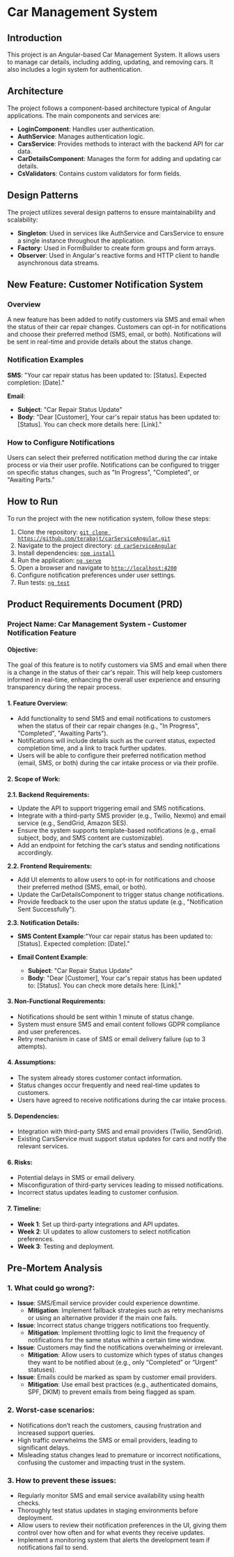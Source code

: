 # Car Management System

## Introduction

This project is an Angular-based Car Management System. It allows users to manage car details, including adding, updating, and removing cars. It also includes a login system for authentication.

## Architecture

The project follows a component-based architecture typical of Angular applications. The main components and services are:

- **LoginComponent**: Handles user authentication.
- **AuthService**: Manages authentication logic.
- **CarsService**: Provides methods to interact with the backend API for car data.
- **CarDetailsComponent**: Manages the form for adding and updating car details.
- **CsValidators**: Contains custom validators for form fields.

## Design Patterns

The project utilizes several design patterns to ensure maintainability and scalability:

- **Singleton**: Used in services like AuthService and CarsService to ensure a single instance throughout the application.
- **Factory**: Used in FormBuilder to create form groups and form arrays.
- **Observer**: Used in Angular's reactive forms and HTTP client to handle asynchronous data streams.

## New Feature: Customer Notification System

### Overview

A new feature has been added to notify customers via SMS and email when the status of their car repair changes. Customers can opt-in for notifications and choose their preferred method (SMS, email, or both). Notifications will be sent in real-time and provide details about the status change.

### Notification Examples

**SMS**: "Your car repair status has been updated to: [Status]. Expected completion: [Date]."

**Email**:

- **Subject**: "Car Repair Status Update"
- **Body**: "Dear [Customer], Your car's repair status has been updated to: [Status]. You can check more details here: [Link]."

### How to Configure Notifications

Users can select their preferred notification method during the car intake process or via their user profile. Notifications can be configured to trigger on specific status changes, such as "In Progress", "Completed", or "Awaiting Parts."

## How to Run

To run the project with the new notification system, follow these steps:

1. Clone the repository: [`git clone https://github.com/terabajt/carServiceAngular.git`](command:_github.copilot.openSymbolFromReferences?%5B%22git%20clone%20https%3A%2F%2Fgithub.com%2Fterabajt%2FcarServiceAngular.git%22%2C%5B%7B%22uri%22%3A%7B%22%24mid%22%3A1%2C%22fsPath%22%3A%22%2FUsers%2Fmichal%2FDocuments%2Fdev%2FcarServiceAngular%2FREADME.md%22%2C%22external%22%3A%22file%3A%2F%2F%2FUsers%2Fmichal%2FDocuments%2Fdev%2FcarServiceAngular%2FREADME.md%22%2C%22path%22%3A%22%2FUsers%2Fmichal%2FDocuments%2Fdev%2FcarServiceAngular%2FREADME.md%22%2C%22scheme%22%3A%22file%22%7D%2C%22pos%22%3A%7B%22line%22%3A36%2C%22character%22%3A32%7D%7D%5D%5D "Go to definition")
2. Navigate to the project directory: [`cd carServiceAngular`](command:_github.copilot.openSymbolFromReferences?%5B%22cd%20carServiceAngular%22%2C%5B%7B%22uri%22%3A%7B%22%24mid%22%3A1%2C%22fsPath%22%3A%22%2FUsers%2Fmichal%2FDocuments%2Fdev%2FcarServiceAngular%2FREADME.md%22%2C%22external%22%3A%22file%3A%2F%2F%2FUsers%2Fmichal%2FDocuments%2Fdev%2FcarServiceAngular%2FREADME.md%22%2C%22path%22%3A%22%2FUsers%2Fmichal%2FDocuments%2Fdev%2FcarServiceAngular%2FREADME.md%22%2C%22scheme%22%3A%22file%22%7D%2C%22pos%22%3A%7B%22line%22%3A36%2C%22character%22%3A60%7D%7D%5D%5D "Go to definition")
3. Install dependencies: [`npm install`](command:_github.copilot.openSymbolFromReferences?%5B%22npm%20install%22%2C%5B%7B%22uri%22%3A%7B%22%24mid%22%3A1%2C%22fsPath%22%3A%22%2FUsers%2Fmichal%2FDocuments%2Fdev%2FcarServiceAngular%2FREADME.md%22%2C%22external%22%3A%22file%3A%2F%2F%2FUsers%2Fmichal%2FDocuments%2Fdev%2FcarServiceAngular%2FREADME.md%22%2C%22path%22%3A%22%2FUsers%2Fmichal%2FDocuments%2Fdev%2FcarServiceAngular%2FREADME.md%22%2C%22scheme%22%3A%22file%22%7D%2C%22pos%22%3A%7B%22line%22%3A38%2C%22character%22%3A26%7D%7D%5D%5D "Go to definition")
4. Run the application: [`ng serve`](command:_github.copilot.openSymbolFromReferences?%5B%22ng%20serve%22%2C%5B%7B%22uri%22%3A%7B%22%24mid%22%3A1%2C%22fsPath%22%3A%22%2FUsers%2Fmichal%2FDocuments%2Fdev%2FcarServiceAngular%2FREADME.md%22%2C%22external%22%3A%22file%3A%2F%2F%2FUsers%2Fmichal%2FDocuments%2Fdev%2FcarServiceAngular%2FREADME.md%22%2C%22path%22%3A%22%2FUsers%2Fmichal%2FDocuments%2Fdev%2FcarServiceAngular%2FREADME.md%22%2C%22scheme%22%3A%22file%22%7D%2C%22pos%22%3A%7B%22line%22%3A39%2C%22character%22%3A24%7D%7D%5D%5D "Go to definition")
5. Open a browser and navigate to [`http://localhost:4200`](command:_github.copilot.openSymbolFromReferences?%5B%22http%3A%2F%2Flocalhost%3A4200%22%2C%5B%7B%22uri%22%3A%7B%22%24mid%22%3A1%2C%22fsPath%22%3A%22%2FUsers%2Fmichal%2FDocuments%2Fdev%2FcarServiceAngular%2FREADME.md%22%2C%22external%22%3A%22file%3A%2F%2F%2FUsers%2Fmichal%2FDocuments%2Fdev%2FcarServiceAngular%2FREADME.md%22%2C%22path%22%3A%22%2FUsers%2Fmichal%2FDocuments%2Fdev%2FcarServiceAngular%2FREADME.md%22%2C%22scheme%22%3A%22file%22%7D%2C%22pos%22%3A%7B%22line%22%3A40%2C%22character%22%3A31%7D%7D%5D%5D "Go to definition")
6. Configure notification preferences under user settings.
7. Run tests: [`ng test`](command:_github.copilot.openSymbolFromReferences?%5B%22ng%20test%22%2C%5B%7B%22uri%22%3A%7B%22%24mid%22%3A1%2C%22fsPath%22%3A%22%2FUsers%2Fmichal%2FDocuments%2Fdev%2FcarServiceAngular%2FREADME.md%22%2C%22external%22%3A%22file%3A%2F%2F%2FUsers%2Fmichal%2FDocuments%2Fdev%2FcarServiceAngular%2FREADME.md%22%2C%22path%22%3A%22%2FUsers%2Fmichal%2FDocuments%2Fdev%2FcarServiceAngular%2FREADME.md%22%2C%22scheme%22%3A%22file%22%7D%2C%22pos%22%3A%7B%22line%22%3A42%2C%22character%22%3A14%7D%7D%5D%5D "Go to definition")

## Product Requirements Document (PRD)

### Project Name: Car Management System - Customer Notification Feature

#### Objective:

The goal of this feature is to notify customers via SMS and email when there is a change in the status of their car's repair. This will help keep customers informed in real-time, enhancing the overall user experience and ensuring transparency during the repair process.

#### 1. Feature Overview:

- Add functionality to send SMS and email notifications to customers when the status of their car repair changes (e.g., "In Progress", "Completed", "Awaiting Parts").
- Notifications will include details such as the current status, expected completion time, and a link to track further updates.
- Users will be able to configure their preferred notification method (email, SMS, or both) during the car intake process or via their profile.

#### 2. Scope of Work:

**2.1. Backend Requirements:**

- Update the API to support triggering email and SMS notifications.
- Integrate with a third-party SMS provider (e.g., Twilio, Nexmo) and email service (e.g., SendGrid, Amazon SES).
- Ensure the system supports template-based notifications (e.g., email subject, body, and SMS content are customizable).
- Add an endpoint for fetching the car’s status and sending notifications accordingly.

**2.2. Frontend Requirements:**

- Add UI elements to allow users to opt-in for notifications and choose their preferred method (SMS, email, or both).
- Update the CarDetailsComponent to trigger status change notifications.
- Provide feedback to the user upon the status update (e.g., "Notification Sent Successfully").

**2.3. Notification Details:**

- **SMS Content Example**:"Your car repair status has been updated to: [Status]. Expected completion: [Date]."

- **Email Content Example**:
  - **Subject**: "Car Repair Status Update"
  - **Body**: "Dear [Customer], Your car's repair status has been updated to: [Status]. You can check more details here: [Link]."

#### 3. Non-Functional Requirements:

- Notifications should be sent within 1 minute of status change.
- System must ensure SMS and email content follows GDPR compliance and user preferences.
- Retry mechanism in case of SMS or email delivery failure (up to 3 attempts).

#### 4. Assumptions:

- The system already stores customer contact information.
- Status changes occur frequently and need real-time updates to customers.
- Users have agreed to receive notifications during the car intake process.

#### 5. Dependencies:

- Integration with third-party SMS and email providers (Twilio, SendGrid).
- Existing CarsService must support status updates for cars and notify the relevant services.

#### 6. Risks:

- Potential delays in SMS or email delivery.
- Misconfiguration of third-party services leading to missed notifications.
- Incorrect status updates leading to customer confusion.

#### 7. Timeline:

- **Week 1**: Set up third-party integrations and API updates.
- **Week 2**: UI updates to allow customers to select notification preferences.
- **Week 3**: Testing and deployment.

## Pre-Mortem Analysis

### 1. What could go wrong?:

- **Issue**: SMS/Email service provider could experience downtime.
  - **Mitigation**: Implement fallback strategies such as retry mechanisms or using an alternative provider if the main one fails.
- **Issue**: Incorrect status change triggers notifications too frequently.
  - **Mitigation**: Implement throttling logic to limit the frequency of notifications for the same status within a certain time window.
- **Issue**: Customers may find the notifications overwhelming or irrelevant.
  - **Mitigation**: Allow users to customize which types of status changes they want to be notified about (e.g., only “Completed” or “Urgent” statuses).
- **Issue**: Emails could be marked as spam by customer email providers.
  - **Mitigation**: Use email best practices (e.g., authenticated domains, SPF, DKIM) to prevent emails from being flagged as spam.

### 2. Worst-case scenarios:

- Notifications don’t reach the customers, causing frustration and increased support queries.
- High traffic overwhelms the SMS or email providers, leading to significant delays.
- Misleading status changes lead to premature or incorrect notifications, confusing the customer and impacting trust in the system.

### 3. How to prevent these issues:

- Regularly monitor SMS and email service availability using health checks.
- Thoroughly test status updates in staging environments before deployment.
- Allow users to review their notification preferences in the UI, giving them control over how often and for what events they receive updates.
- Implement a monitoring system that alerts the development team if notifications fail to send.
